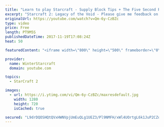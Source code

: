 ```yaml
---
title: "Learn to play Starcraft - Supply Block Tips + The Five Second Rule (Basic Guide & Tutorial)"
excerpt: "Starcraft 2: Legacy of the Void - Please give me feedback on this general video style/commentary, hopefully it helps you guys out!  Can very easily make more on different concepts if it is the right direction!  Sc2ReplayStats - http://www.sc2replaystats.com"
originalUrl: https://youtube.com/watch?v=Qm-6y-CzBZc
type: video
price: Free
length: PT9M5S
publishedDateTime: 2017-11-19T17:08:24Z
heat: 50

featuredContent: "<iframe width=\"800\" height=\"500\" frameborder=\"0\" src=\"https://www.youtube.com/embed/Qm-6y-CzBZc\" allow=\"accelerometer; autoplay; encrypted-media; gyroscope; picture-in-picture\" allowfullscreen></iframe>"

provider:
  name: WinterStarcraft
  domain: youtube.com

topics:
  - StarCraft 2

images:
  - url: https://i.ytimg.com/vi/Qm-6y-CzBZc/maxresdefault.jpg
    width: 1280
    height: 720
    isCached: true

secured: "L9drDQOSHQtQVxHWNVpjUmEuQLg1UEZ3/Pl9NMFH/xWl4UOrtgL6k1JuP2CZobraNiwBtgbHUmuT4Q3S+ckOY1zFrqviLW0644pNpzJDP/KPl0FZi2V9Z6n6FVS3UkYjlLkJyb5wjBIh/sp321vvO0RnULyYgPJyyvI6NOF+FMlP4LMseuE/LxK79KrrPqZxSM3ZseYGXgfF1+2/idUfOWBmMWihHd7DrbQMHdVUfv6ZdTwvMoDqUPi7QlSC/dJ/moMzvQH894gPkRJycvs1eBqr53fe7FwSY23PogVLF7fj7fA9bSmSf1QtYH9Mne31FXdJssNmJNJnscJFXMX8HLyAWV0VEXRRjbulLZaVXJVQhW8dEiKx/7flnp7KaKTRcAbMXGpvVBOtTClKALsG9ZrSJgRQMq+ysnY9omuHYME=;pH/wN5zj2xhk1d8oLo1+jg=="
---
```



